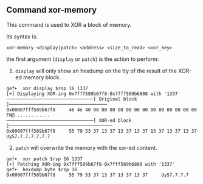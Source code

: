 ## Command xor-memory

This command is used to XOR a block of memory.

Its syntax is:
```
xor-memory <display|patch> <address> <size_to_read> <xor_key>
```

the first argument (`display` or `patch`) is the action to perform:

  1. `display` will only show an hexdump on the tty of the result of the XOR-ed memory block.

```
gef➤  xor display $rsp 16 1337
[+] Displaying XOR-ing 0x7fff589b67f8-0x7fff589b6808 with '1337'
────────────────────────────────[ Original block ]────────────────────────────────────
0x00007fff589b67f8     46 4e 40 00 00 00 00 00 00 00 00 00 00 00 00 00     FN@.............
────────────────────────────────[ XOR-ed block ]──────────────────────────────────────
0x00007fff589b67f8     55 79 53 37 13 37 13 37 13 37 13 37 13 37 13 37     UyS7.7.7.7.7.7.7
```

  2. `patch` will overwrite the memory with the xor-ed content.
```
gef➤  xor patch $rsp 16 1337
[+] Patching XOR-ing 0x7fff589b67f8-0x7fff589b6808 with '1337'
gef➤  hexdump byte $rsp 16
0x00007fff589b67f8     55 79 53 37 13 37 13 37 13 37     UyS7.7.7.7
```
